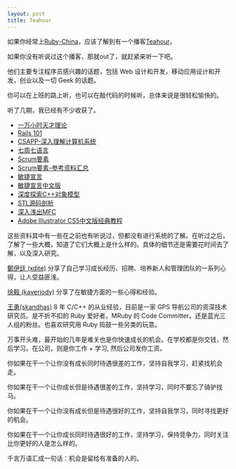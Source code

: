 ```yaml
---
layout: post
title: Teahour
---
```

如果你经常上[Ruby-China](http://ruby-china.org)，应该了解到有一个播客[Teahour](http://teahour.fm)。

如果你没有听说过这个播客，那就out了，就赶紧来听一下吧。

他们主要专注程序员感兴趣的话题，包括 Web 设计和开发，移动应用设计和开发，创业以及一切 Geek 的话题。

你可以在上班的路上听，也可以在敲代码的时候听，总体来说是很轻松愉快的。

听了几期，我已经有不少收获了。

*  [一万小时天才理论](http://book.douban.com/subject/4726323)
*  [Rails 101](http://rails-101.logdown.com)
*  [CSAPP-深入理解计算机系统](http://book.douban.com/subject/5333562)
*  [七周七语言](http://book.douban.com/subject/10555435)
*  [Scrum要素](http://book.douban.com/subject/20507350)
*  [Scrum要素-参考资料汇总](http://scrum.kaverjody.com/reference-materials)
*  [敏捷宣言](http://agilemanifesto.org)
*  [敏捷宣言中文版](http://agilemanifesto.org/iso/zhchs)
*  [深度探索C++对象模型](http://book.douban.com/subject/1091086)
*  [STL源码剖析](http://book.douban.com/subject/1110934)
*  [深入浅出MFC](http://book.douban.com/subject/1094852)
*  [Adobe Illustrator CS5中文版经典教程](http://book.douban.com/subject/5419850)

这些资料其中有一些在之前也有听说过，但都没有进行系统的了解。在听过之后，了解了一些大概，知道了它们大概上是什么样的。具体的细节还是需要花时间去了解，以及深入研究。

[鄭伊廷 (xdite)](http://blog.xdite.net) 分享了自己学习成长经历、招聘、培养新人和管理团队的一系列心得，让人受益匪浅。

[徐毅 (kaverjody)](http://kaverjody.com) 分享了在敏捷方面的一些心得和经验。

[王勇(skandhas)](https://twitter.com/skandhas_nil) 8 年 C/C++ 的从业经验，目前是一家 GPS 导航公司的资深技术研究员。是不折不扣的 Ruby 爱好者，MRuby 的 Code Committer。还是蓝光三人组的粉丝。也喜欢研究用 Ruby 捣鼓一些另类的玩意。

万事开头难，最开始的几年是难关也是你快速成长的机会。在学校都是你交钱，然后学习。在公司，则是你工作 + 学习, 然后公司发你工资。

你如果在干一个让你没有成长同时待遇很差的工作，坚持自我学习，赶紧找机会走。

你如果在干一个让你成长但是待遇很差的工作，坚持学习，同时不要忘了骑驴找马。

你如果在干一个让你没有成长但是待遇很好的工作，坚持自我学习，同时寻找更好的机会。

你如果在干一个让你成长同时待遇很好的工作，坚持学习，保持竞争力，同时关注比你更好的人是怎么样的。

千言万语汇成一句话：机会是留给有准备的人的。